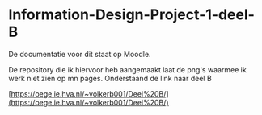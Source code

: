 # Information-Design-Project-1-deel-B

De documentatie voor dit staat op Moodle.


De repository die ik hiervoor heb aangemaakt laat de png's waarmee ik werk niet zien op mn pages. Onderstaand de link naar deel B

[https://oege.ie.hva.nl/~volkerb001/Deel%20B/](https://oege.ie.hva.nl/~volkerb001/Deel%20B/)
